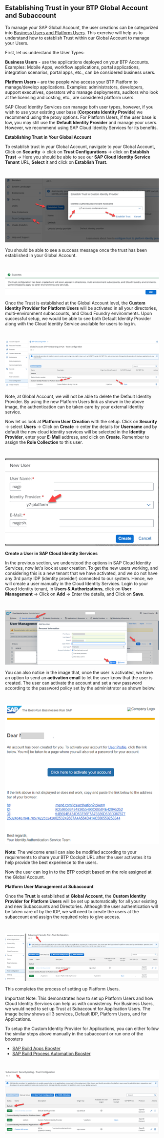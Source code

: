 ## Establishing Trust in your BTP Global Account and Subaccount 

To manage your SAP Global Account, the user creations can be categorized into [Business Users and Platform Users](https://help.sap.com/docs/btp/sap-business-technology-platform/user-and-member-management). This exercise will help us to understand how to establish Trust within our Global Account to manage your Users.  

First, let us understand the User Types: 

**Business Users** - use the applications deployed on your BTP Accounts. Examples: Mobile Apps, workflow applications, portal applications, integration scenarios, portal apps, etc., can be considered business users.  

**Platform Users** – are the people who access your BTP Platform to manage/develop applications. Examples: administrators, developers, support executives, operators who manage deployments, auditors who look at the licensing and costing, etc., are considered platform users.  

SAP Cloud Identity Services can manage both user types, however, if you wish to use your existing user base (**Corporate Identity Provide**) we recommend using the proxy options.  For Platform Users, if the user base is low, you may still use the **Default Identity Provider** and manage your users. However, we recommend using SAP Cloud Identity Services for its benefits.  

 
**Establishing Trust in Your Global Account**

To establish trust in your Global Account, navigate to your Global Account, Click on **Security** -> click on **Trust Configurations** -> click on **Establish Trust** -> Here you should be able to see our **SAP Cloud Identity Service Tenant** URL, **Select** it and click on **Establish Trust**.

<br>
<p align="center"> 
<img src="images/5.1.1.EstablishTrust2CustomID.png"> 
</p>


You should be able to see a success message once the trust has been established in your Global Account.  

<br>
<p align="center"> 
<img src="images/5.1.2.SuccessMessage.png"> 
</p>

Once the Trust is established at the Global Account level, the **Custom Identity Provider for Platform Users** will be activated in all your directories, multi-environment subaccounts, and Cloud Foundry environments. Upon successful setup, we would be able to see both Default Identity Provider along with the Cloud Identity Service available for users to log in.  

<br>
<p align="center"> 
<img src="images/5.1.3.CustomOpenURL.png"> 
</p>

Note, at Global Account, we will not be able to delete the Default Identity Provider. By using the new Platform Users link as shown in the above image, the authentication can be taken care by your external identity service. 

Now let us look at **Platform User Creation** with the setup. Click on **Security** -> select **Users** -> Click on **Create** -> enter the details for **Username** and by default the new cloud identity services will be selected in the **Identity Provider**, enter your **E-Mail** address, and click on **Create**. Remember to assign the **Role Collection** to this user.  

<br>
<p align="center"> 
<img src="images/5.1.4.NewUser.png"> 
</p>

**Create a User in SAP Cloud Identity Services**

In the previous section, we understood the options in SAP Cloud Identity Services, now let's look at user creation. To get the new users working, and considering this is a new tenant that we have activated, and we do not have any 3rd party IDP (identity provider) connected to our system. Hence, we will create a user manually in the Cloud Identity Services. Login to your Cloud Identity tenant, in **Users & Authorizations**, click on **User Management** -> Click on **Add** -> Enter the details, and Click on **Save**.

<br>
<p align="center"> 
<img src="images/5.1.5.PersonalInformation.png"> 
</p>

You can also notice in the image that, once the user is activated, we have an option to send an **activation email** to let the user know that the user is created. The user can activate the account and set a new password according to the password policy set by the administrator as shown below.  

<br>
<p align="center"> 
<img src="images/5.1.6.EmailNotificaiton.png"> 
</p>

**Note**: The welcome email can also be modified according to your requirements to share your BTP Cockpit URL after the user activates it to help provide the best experience to the users.  

Now the user can log in to the BTP cockpit based on the role assigned at the Global Account.  

**Platform User Management at Subaccount**

Once the **Trust** is established at **Global Account**, the **Custom Identity Provider for Platform Users** will be set up automatically for all your existing and new Subaccounts and Directories. Although the user authentication will be taken care of by the IDP, we will need to create the users at the subaccount and assign the required roles to give access.  

<br>
<p align="center"> 
<img src="images/5.1.7.PlatformUser.png"> 
</p>

This completes the process of setting up Platform Users.  

Important Note: This demonstrates how to set up Platform Users and how Cloud Identity Services can help us with consistency. For Business Users, we would need to set up Trust at Subaccount for Application Users. The image below shows all 3 services, Default IDP, Platform Users, and for Applications. 

To setup the Custom Identity Provider for Applications, you can either follow the similar steps above manually in the subaccount or run one of the boosters
- [SAP Build Apps Booster](https://help.sap.com/docs/build-apps/service-guide/booster-automatic-configuration)
- [SAP Build Process Automation Booster](https://developers.sap.com/tutorials/spa-subscribe-booster.html)


<br>
<p align="center"> 
<img src="images/5.1.8.PlatUser&AppUser.png"> 
</p>
<br>
